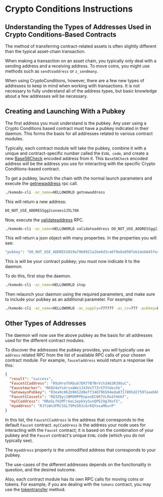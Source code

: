 # Crypto Conditions Instructions

## Understanding the Types of Addresses Used in Crypto Conditions-Based Contracts

The method of transferring contract-related assets is often slightly different than the typical asset-chain transaction.

When making a transaction on an asset chain, you typically only deal with a sending address and a receiving address. To move coins, you might use methods such as `sendtoaddress` or `z_sendmany`.

When using CryptoConditions, however, there are a few new types of addresses to keep in mind when working with transactions. It is not necessary to fully understand all of the address types, but basic knowledge about a few addresses will be necessary.

## Creating and Launching With a Pubkey

The first address you must understand is the pubkey. Any user using a Crypto Conditions based contract must have a pubkey indicated in their daemon. This forms the basis for all addresses related to various contract modules.

Typically, each contract module will take the pubkey, combine it with a unique and contract-specific number called the `EVAL code`, and create a new [Base58Check](https://en.bitcoin.it/wiki/Base58Check_encoding) encoded address from it. This `Base58Check` encoded address will be the address you use for interacting with the specific Crypto Conditions-based contract.

To get a pubkey, launch the chain with the normal launch parameters and execute the [getnewaddress](../komodo-api/wallet.html#getnewaddress) rpc call.

```bash
./komodo-cli -ac_name=HELLOWORLD getnewaddress
```

This will return a new address:

```bash
DO_NOT_USE_ADDRESSgg2ionaes1J5L786
```

Now, execute the [validateaddress](../komodo-api/util.html#validateaddress) RPC.

```bash
./komodo-cli -ac_name=HELLOWORLD validateaddress DO_NOT_USE_ADDRESSgg2ionaes1J5L786
```

This will return a json object with many properties. In the properties you will see:

```bash
"pubkey": "DO_NOT_USE_ADDRESS019a79b0921a1be6d3ca6f9e8a050feb14eb845fe46b9d756"
```

This is will be your contract pubkey; you must now indicate it to the daemon.

To do this, first stop the daemon.

```bash
./komodo-cli -ac_name=HELLOWORLD stop
```

Then relaunch your daemon using the required parameters, and make sure to include your pubkey as an additional parameter. For example:

```bash
./komodo-cli -ac_name=HELLOWORLD -ac_supply=777777 -ac_cc=777 -pubkey=DO_NOT_USE_ADDRESS019a79b0921a1be6d3ca6f9e8a050feb14eb845fe46b9d756
```

## Other Types of Addresses

The daemon will now use the above pubkey as the basis for all addresses used for the different contract modules.

To discover the addresses the pubkey provides, you will typically use an `address` related RPC from the list of available RPC calls of your chosen contract module. For example, `faucetaddress` would return a response like this:

```json
{
  "result": "success",
  "FaucetCCaddress": "R9zHrofhRbub7ER77B7NrVch3A63R39GuC",
  "Faucetmarker": "RKQV4oYs4rvxAWx1J43VnT73rSTVtUeckk",
  "GatewaysPubkey": "03ea9c062b9652d8eff34879b504eda0717895d27597aaeb60347d65eed96ccb40",
  "FaucetCCassets": "RQ3ZQycSBM5MPPEopxoEC6R7VLRo1Fmk6f",
  "myCCaddress": "RReGLfH2MTrkeLSepkVy5vnQPE29g7KofS",
  "myaddress": "RJYiWn3FRCSSLf9Pe5RJcbrKQYosaMburP"
}
```

In this list, the `FaucetCCaddress` is the address that corresponds to the default `Faucet` contract. `myCCaddress` is the address your node uses for interacting with the `Faucet` contract; it is based on the combination of your pubkey and the `Faucet` contract's unique `EVAL` code (which you do not typically see).

The `myaddress` property is the unmodified address that corresponds to your pubkey.

The use-cases of the different addresses depends on the functionality in question, and the desired outcome.

Also, each contract module has its own RPC calls for moving coins or tokens. For example, if you are dealing with the `tokens` contract, you may use the [tokentransfer](../cryptoconditions/cc-tokens.html#tokentransfer) method.
